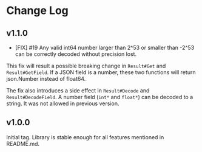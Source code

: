 # Change Log #

## v1.1.0 ##

* [FIX] #19 Any valid int64 number larger than 2^53 or smaller than -2^53 can be correctly decoded without precision lost.

This fix will result a possible breaking change in `Result#Get` and `Result#GetField`. If a JSON field is a number, these two functions will return json.Number instead of float64.

The fix also introduces a side effect in `Result#Decode` and `Result#DecodeField`. A number field (`int*` and `float*`) can be decoded to a string. It was not allowed in previous version.

## v1.0.0 ##

Initial tag. Library is stable enough for all features mentioned in README.md.